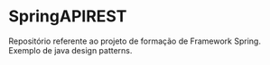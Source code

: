 # SpringAPIREST
Repositório referente ao projeto de formação de Framework Spring. Exemplo de java design patterns.
